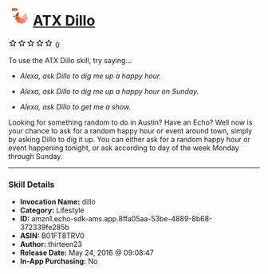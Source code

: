 # &nbsp;<img src="skill_icon" alt="ATX Dillo icon" width="36"> [ATX Dillo](http://alexa.amazon.com/#skills/amzn1.echo-sdk-ams.app.8ffa05aa-53be-4889-8b68-372339fe285b)
![0 stars](../../images/ic_star_border_black_18dp_1x.png)![0 stars](../../images/ic_star_border_black_18dp_1x.png)![0 stars](../../images/ic_star_border_black_18dp_1x.png)![0 stars](../../images/ic_star_border_black_18dp_1x.png)![0 stars](../../images/ic_star_border_black_18dp_1x.png) 0

To use the ATX Dillo skill, try saying...

* *Alexa, ask Dillo to dig me up a happy hour.*

* *Alexa, ask Dillo to dig me up a happy hour on Sunday.*

* *Alexa, ask Dillo to get me a show.*

Looking for something random to do in Austin? Have an Echo? Well now is your chance to ask for a random happy hour or event around town, simply by asking Dillo to dig it up. You can either ask for a random happy hour or event happening tonight, or ask according to day of the week Monday through Sunday.

***

### Skill Details

* **Invocation Name:** dillo
* **Category:** Lifestyle
* **ID:** amzn1.echo-sdk-ams.app.8ffa05aa-53be-4889-8b68-372339fe285b
* **ASIN:** B01FT8TRV0
* **Author:** thirteen23
* **Release Date:** May 24, 2016 @ 09:08:47
* **In-App Purchasing:** No
